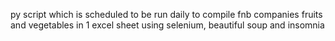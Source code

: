 py script which is scheduled to be run daily to compile fnb companies fruits and vegetables in 1 excel sheet using selenium, beautiful soup and insomnia
